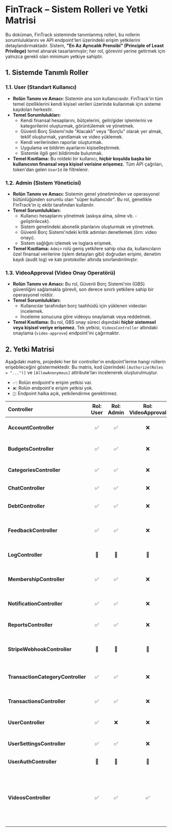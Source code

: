 # FinTrack – Sistem Rolleri ve Yetki Matrisi

Bu doküman, FinTrack sisteminde tanımlanmış rolleri, bu rollerin sorumluluklarını ve API endpoint'leri üzerindeki erişim yetkilerini detaylandırmaktadır. Sistem, **"En Az Ayrıcalık Prensibi" (Principle of Least Privilege)** temel alınarak tasarlanmıştır; her rol, görevini yerine getirmek için yalnızca gerekli olan minimum yetkiye sahiptir.

## 1. Sistemde Tanımlı Roller

### 1.1. User (Standart Kullanıcı)

*   **Rolün Tanımı ve Amacı:** Sistemin ana son kullanıcısıdır. FinTrack'in tüm temel özelliklerini kendi kişisel verileri üzerinde kullanmak için sisteme kaydolan herkestir.
*   **Temel Sorumlulukları:**
    *   Kendi finansal hesaplarını, bütçelerini, gelir/gider işlemlerini ve kategorilerini oluşturmak, görüntülemek ve yönetmek.
    *   Güvenli Borç Sistemi'nde "Alacaklı" veya "Borçlu" olarak yer almak, teklif oluşturmak, yanıtlamak ve video yüklemek.
    *   Kendi verilerinden raporlar oluşturmak.
    *   Uygulama ve bildirim ayarlarını kişiselleştirmek.
    *   Sistemle ilgili geri bildirimde bulunmak.
*   **Temel Kısıtlama:** Bu roldeki bir kullanıcı, **hiçbir koşulda başka bir kullanıcının finansal veya kişisel verisine erişemez.** Tüm API çağrıları, token'dan gelen `UserId` ile filtrelenir.

### 1.2. Admin (Sistem Yöneticisi)

*   **Rolün Tanımı ve Amacı:** Sistemin genel yönetiminden ve operasyonel bütünlüğünden sorumlu olan "süper kullanıcıdır". Bu rol, genellikle FinTrack'in iç ekibi tarafından kullanılır.
*   **Temel Sorumlulukları:**
    *   Kullanıcı hesaplarını yönetmek (askıya alma, silme vb. - *geliştirilecek*).
    *   Sistem genelindeki abonelik planlarını oluşturmak ve yönetmek.
    *   Güvenli Borç Sistemi'ndeki kritik adımları denetlemek (örn: video onayı).
    *   Sistem sağlığını izlemek ve loglara erişmek.
*   **Temel Kısıtlama:** `Admin` rolü geniş yetkilere sahip olsa da, kullanıcıların özel finansal verilerine (işlem detayları gibi) doğrudan erişimi, denetim kaydı (audit log) ve katı protokoller altında sınırlandırılmıştır.

### 1.3. VideoApproval (Video Onay Operatörü)

*   **Rolün Tanımı ve Amacı:** Bu rol, Güvenli Borç Sistemi'nin (GBS) güvenliğini sağlamakla görevli, son derece sınırlı yetkilere sahip bir operasyonel roldür.
*   **Temel Sorumlulukları:**
    *   Kullanıcılar tarafından borç taahhüdü için yüklenen videoları incelemek.
    *   İnceleme sonucuna göre videoyu onaylamak veya reddetmek.
*   **Temel Kısıtlama:** Bu rol, GBS onay süreci dışındaki **hiçbir sistemsel veya kişisel veriye erişemez.** Tek yetkisi, `VideosController` altındaki onaylama (`video-approve`) endpoint'ini çağırmaktır.

## 2. Yetki Matrisi

Aşağıdaki matris, projedeki her bir controller'ın endpoint'lerine hangi rollerin erişebileceğini göstermektedir. Bu matris, kod üzerindeki `[Authorize(Roles = "...")]` ve `[AllowAnonymous]` attribute'ları incelenerek oluşturulmuştur.

*   `✅`: Rolün endpoint'e erişim yetkisi var.
*   `❌`: Rolün endpoint'e erişim yetkisi yok.
*   `🔑`: Endpoint halka açık, yetkilendirme gerektirmez.

| Controller | Rol: User | Rol: Admin | Rol: VideoApproval | Notlar / Kısıtlamalar |
| :--- | :---: | :---: | :---: | :--- |
| **AccountController** | ✅ | ✅ | ❌ | Kullanıcı sadece kendi hesaplarını yönetebilir. |
| **BudgetsController** | ✅ | ✅ | ❌ | Kullanıcı sadece kendi bütçelerini yönetebilir. |
| **CategoriesController** | ✅ | ✅ | ❌ | Kullanıcı sadece kendi kategorilerini yönetebilir. |
| **ChatController** | ✅ | ✅ | ❌ | Sohbet oturumu kullanıcıya özeldir. |
| **DebtController** | ✅ | ✅ | ❌ | Kullanıcı sadece tarafı olduğu borçları yönetebilir. |
| **FeedbackController** | ✅ | ✅ | ❌ | Kullanıcı sadece kendi geri bildirimlerini yönetebilir. |
| **LogController** | 🔑 | 🔑 | 🔑 | **Halka Açık!** Güvenliği ağ katmanında sağlanmalıdır. |
| **MembershipController** | ✅ | ✅ | ❌ | `.../plan` endpoint'leri yöneticiye özeldir. `AllowAnonymous` plan listeleme hariç. |
| **NotificationController** | ✅ | ✅ | ❌ | Kullanıcı sadece kendi bildirimlerini yönetebilir. |
| **ReportsController** | ✅ | ✅ | ❌ | Kullanıcı sadece kendi verilerinden rapor oluşturabilir. |
| **StripeWebhookController** | 🔑 | 🔑 | 🔑 | **Halka Açık!** Stripe'tan gelen istekler için. Güvenliği imza ile sağlanır. |
| **TransactionCategoryController** | ✅ | ✅ | ❌ | Kullanıcı sadece kendi işlem kategorilerini yönetebilir. |
| **TransactionsController** | ✅ | ✅ | ❌ | Kullanıcı sadece kendi işlemlerini yönetebilir. |
| **UserController** | ✅ | ❌ | ❌ | Sadece `User` rolüne özeldir. Kullanıcı kendi profilini çeker. |
| **UserSettingsController** | ✅ | ✅ | ❌ | Kullanıcı sadece kendi ayarlarını yönetebilir. |
| **UserAuthController** | 🔑 | 🔑 | 🔑 | **Halka Açık!** Kayıt ve giriş işlemleri için. |
| **VideosController** | ✅ | ✅ | ✅ | `.../user-upload-video`: `User`'a özel. <br> `.../video-approve`: `Admin`/`VideoApproval`'a özel. <br> `.../video-metadata-stream`: Borcun alacaklısı olan `User`'a özel. |